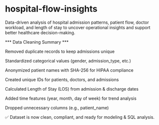 # hospital-flow-insights
Data-driven analysis of hospital admission patterns, patient flow, doctor workload, and length of stay to uncover operational insights and support better healthcare decision-making.

*** Data Cleaning Summary ***

Removed duplicate records to keep admissions unique

Standardized categorical values (gender, admission_type, etc.)

Anonymized patient names with SHA-256 for HIPAA compliance

Created unique IDs for patients, doctors, and admissions

Calculated Length of Stay (LOS) from admission & discharge dates

Added time features (year, month, day of week) for trend analysis

Dropped unnecessary columns (e.g., patient_name)

✅ Dataset is now clean, compliant, and ready for modeling & SQL analysis.
